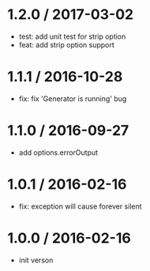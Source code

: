 
1.2.0 / 2017-03-02
==================

  * test: add unit test for strip option
  * feat: add strip option support

1.1.1 / 2016-10-28
==================

  * fix: fix 'Generator is running' bug

1.1.0 / 2016-09-27
==================

  * add options.errorOutput

1.0.1 / 2016-02-16
==================

  * fix: exception will cause forever silent

1.0.0 / 2016-02-16
==================

  * init verson
